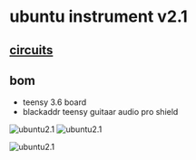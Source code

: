 # ubuntu instrument v2.1
## [circuits](circuits)
## bom
 * teensy 3.6 board
 * blackaddr teensy guitaar audio pro shield
 
![ubuntu2.1](https://github.com/newdigate/teensy-eurorack/raw/master/hardware/ubuntu-v2.1/images/IMG_0013.JPG)
![ubuntu2.1](https://github.com/newdigate/teensy-eurorack/raw/master/hardware/ubuntu-v2.1/images/IMG_0014.JPG)

![ubuntu2.1](https://github.com/newdigate/teensy-eurorack/raw/master/hardware/ubuntu-v2.1/images/Ubuntu%20assembly%20v120.3.png)
